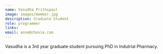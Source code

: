 ```yaml
---
name: Vasudha Prithipaul
image: images/member.jpg
description: Graduate Student
role: programmer
links:
email: anne@chovie.com
---
```


Vasudha is a 3rd year graduate student pursuing PhD in Indutrial Pharmacy.
